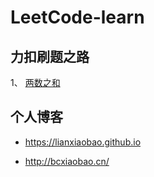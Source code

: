 # LeetCode-learn

## 力扣刷题之路

1、 [两数之和](https://github.com/lianxiaobao/LeetCode-learn/blob/master/src/com/bcxiaobao/leetcode/algorithm/TwoNumSum.java)


## 个人博客

* <https://lianxiaobao.github.io>

* <http://bcxiaobao.cn/>

